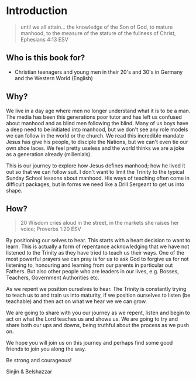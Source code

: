 # Introduction
> until we all attain... the knowledge of the Son of God,
> to mature manhood, to the measure of the stature of the fullness of Christ,
> Ephesians 4:13 ESV

## Who is this book for?
* Christian teenagers and young men in their 20's and 30's in Germany and the Western World (English)

## Why?
We live in a day age where men no longer understand what it is to be a man. The media has been this generations poor tutor and has left us confused about manhood and as blind men following the blind. Many of us boys have a deep need to be initiated into manhood, but we don't see any role models we can follow in the world or the church. We read this incredible mandate Jesus has give his people, to disciple the Nations, but we can't even tie our own shoe laces. We feel pretty useless and the world thinks we are a joke as a generation already (millenials).

This is our journey to explore how Jesus defines manhood; how he lived it out so that we can follow suit. I don't want to limit the Trinity to the typical Sunday School lessons about manhood. His ways of teaching often come in difficult packages, but in forms we need like a Drill Sergeant to get us into shape.

## How?
> 20 Wisdom cries aloud in the street, in the markets she raises her voice;
> Proverbs 1:20 ESV

By positioning our selves to hear. This starts with a heart decision to want to learn. This is actually a form of repentance acknowledging that we have not listened to the Trinity as they have tried to teach us their ways. One of the most powerful prayers we can pray is for us to ask God to forgive us for not listening to, honouring and learning from our parents in particular out Fathers. But also other people who are leaders in our lives, e.g. Bosses, Teachers, Government Authorities etc.

As we repent we position ourselves to hear. The Trinity is constantly trying to teach us to and train us into maturity, if we position ourselves to listen (be teachable) and then act on what we hear we we can grow.

We are going to share with you our journey as we repent, listen and begin to act on what the Lord teaches us and shows us. We are going to try and share both our ups and downs, being truthful about the process as we push on.

We hope you will join us on this journey and perhaps find some good friends to join you along the way.

Be strong and courageous!

Sinjin & Belshazzar

